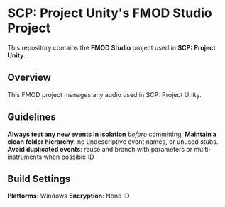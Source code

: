 # SCP: Project Unity's FMOD Studio Project
This repository contains the **FMOD Studio** project used in **SCP: Project Unity**.

## Overview

This FMOD project manages any audio used in SCP: Project Unity.

## Guidelines

**Always test any new events in isolation** *before* committing.
**Maintain a clean folder hierarchy**: no undescriptive event names, or unused stubs.
**Avoid duplicated events**: reuse and branch with parameters or multi-instruments when possible :D

## Build Settings

**Platforms**: Windows
**Encryption**: None :D